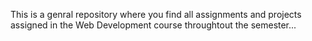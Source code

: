 This is a genral repository where you find all assignments and projects assigned in the Web Development course throughtout the semester...
